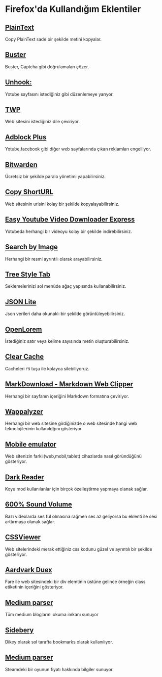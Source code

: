 # Firefox'da Kullandığım Eklentiler

## [PlainText](https://addons.mozilla.org/tr/firefox/addon/copy-plaintext/?utm_source=addons.mozilla.org&utm_medium=referral&utm_content=featured)

Copy PlainText sade bir şekilde metini kopyalar.

## [Buster](https://addons.mozilla.org/tr/firefox/addon/buster-captcha-solver/)

Buster, Captcha gibi doğrulamaları çözer.

## [Unhook:](https://addons.mozilla.org/tr/firefox/addon/youtube-recommended-videos/)

Yotube sayfasını istediğiniz gibi düzenlemeye yarıyor.

## [TWP](https://addons.mozilla.org/tr/firefox/addon/traduzir-paginas-web/)

Web sitesini istediğiniz dile çeviriyor.

## [Adblock Plus](https://addons.mozilla.org/tr/firefox/addon/adblock-plus/)

Yotube,facebook gibi diğer web sayfalarında çıkan reklamları engelliyor.

## [Bitwarden](https://addons.mozilla.org/tr/firefox/addon/bitwarden-password-manager/)

Ücretsiz bir şekilde paralo yönetimi yapabilirsiniz.

## [Copy ShortURL](https://addons.mozilla.org/tr/firefox/addon/copy-shorturl/)

Web sitesinin urlsini kolay bir şekilde kopyalayabilirsiniz.

## [Easy Youtube Video Downloader Express](https://addons.mozilla.org/tr/firefox/addon/easy-youtube-video-download/)

Yotubeda herhangi bir videoyu kolay bir şekilde indirebilirsiniz.

## [Search by Image ](https://addons.mozilla.org/tr/firefox/addon/search_by_image/?utm_source=addons.mozilla.org&utm_medium=referral&utm_content=recommended_fallback)

Herhangi bir resmi ayrıntılı olarak arayabilirsiniz.

## [Tree Style Tab](https://addons.mozilla.org/tr/firefox/addon/tree-style-tab/?utm_source=addons.mozilla.org&utm_medium=referral&utm_content=recommended_fallback)

Seklemelerinizi sol menüde ağaç yapısında kullanabilirsiniz.

## [JSON Lite](https://addons.mozilla.org/tr/firefox/addon/json-lite/)

Json verileri daha okunaklı bir şekilde görüntüleyebilirsiniz.

## [OpenLorem](https://addons.mozilla.org/tr/firefox/addon/openlorem/)

İstediğiniz satır veya kelime sayısında metin oluşturabilirsiniz.

## [Clear Cache](https://addons.mozilla.org/tr/firefox/addon/clearcache/?utm_source=addons.mozilla.org&utm_medium=referral&utm_content=featured)

Cacheleri `f9` tuşu ile kolayca silebiliyoruz.

## [MarkDownload - Markdown Web Clipper](https://addons.mozilla.org/tr/firefox/addon/markdownload/)

Herhangi bir sayfanın içeriğini Markdown formatına çeviriyor.

## [Wappalyzer](https://addons.mozilla.org/en-US/firefox/addon/wappalyzer/)

Herhangi bir web sitesine girdiğinizde o web sitesinde hangi web teknolojilerinin kullanıldğını gösteriyor.

## [Mobile emulator](https://addons.mozilla.org/en-US/firefox/addon/simulateur-mobile/)

Web sitenizin farklı(web,mobil,tablet) cihazlarda nasıl göründüğünü gösteriyor.

## [Dark Reader](https://addons.mozilla.org/en-US/firefox/addon/darkreader/)

Koyu mod kullanılanlar için birçok özelleştirme yapmaya olanak sağlar.

## [600% Sound Volume](https://addons.mozilla.org/en-US/firefox/addon/600-sound-volume/)

Bazı videolarda ses ful olmasına rağmen ses az geliyorsa bu eklenti ile sesi arttırmaya olanak sağlar.

## [CSSViewer](https://addons.mozilla.org/en-US/firefox/addon/cssviewer-quantum/)

Web sitelerindeki merak ettiğiniz css kodunu güzel ve ayrıntılı bir şekilde gösteriyor.

## [Aardvark Duex](https://addons.mozilla.org/en-US/firefox/addon/aardvark-duex/)

Fare ile web sitesindeki bir div elemtinin üstüne gelince örneğin class etiketinin içeriğini gösteriyor.

## [Medium parser](https://addons.mozilla.org/tr/firefox/addon/medium-parser/)

Tüm medium bloglarını okuma imkanı sunuyor

## [Sidebery](https://addons.mozilla.org/en-US/firefox/addon/sidebery/)

Dikey olarak sol tarafta bookmarks olarak kullanılıyor.

## [Medium parser](https://addons.mozilla.org/en-US/firefox/addon/augmented-steam/)

Steamdeki bir oyunun fiyatı hakkında bilgiler sunuyor.
